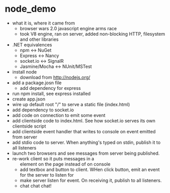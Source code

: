 node_demo
=========

* what it is, where it came from
	* browser wars 2.0 javascript engine arms race
	* took V8 engine, ran on server, added non-blocking HTTP, filesystem and other libraries
* .NET equivalences
	* npm <-> NuGet
	* Express <-> Nancy
	* socket.io <-> SignalR
	* Jasmine/Mocha <-> NUnit/MSTest
* install node
	* download from http://nodejs.org/
* add a package.josn file
  * add dependency for express
* run npm install, see express installed
* create app.json
* wire up default root "/" to serve a static file (index.html)
* add dependency to socket.io
* add code on connection to emit some event
* add clientside code to index.html. See how socket.io serves its own clientside script
* add clientside event handler that writes to console on event emitted from server
* add stdio code to server. When anything's typed on stdin, publish it to all listeners
* launch two browsers and see messages from server being published.
* re-work client so it puts messages in a <UL> element on the page instead of on console
* add textbox and button to client. WHen click button, emit an event for the server to listen for
* make server listen for event. On receiving it, publish to all listeners.
* chat chat chat!
